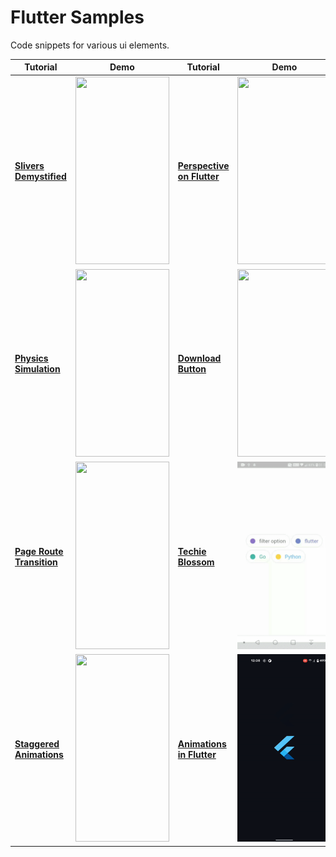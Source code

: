 # Flutter Samples

Code snippets for various ui elements.

Tutorial | Demo | Tutorial | Demo
-------- | ---- | -------- | ----
**[Slivers Demystified](https://medium.com/flutter/slivers-demystified-6ff68ab0296f)** | <img src="https://github.com/hauntarl/flui_000_samples/blob/master/screenshots/slivers-demo.gif" width="150" height="300"> | **[Perspective on Flutter](https://medium.com/flutter/perspective-on-flutter-6f832f4d912e)** | <img src="https://github.com/hauntarl/flutter-samples/blob/master/screenshots/perspective-demo.gif" width="150" height="300">
**[Physics Simulation](https://flutter.dev/docs/cookbook/animation/physics-simulation)** | <img src="https://github.com/hauntarl/flutter-samples/blob/master/screenshots/physics-simulation.gif" width="150" height="300"> | **[Download Button](https://flutter.dev/docs/cookbook/effects/download-button.html)** | <img src="https://github.com/hauntarl/flutter-samples/blob/master/screenshots/download-button.gif" width="150" height="300">
**[Page Route Transition](https://flutter.dev/docs/cookbook/animation/page-route-animation.html)** | <img src="https://github.com/hauntarl/flutter-samples/blob/master/screenshots/route-layout-demo.gif" width="150" height="300"> | **[Techie Blossom](https://www.youtube.com/channel/UC3wqIkiaOUpO6EjJoCwH6_Q)** | <img src="https://github.com/hauntarl/flui_000_samples/blob/master/screenshots/google-filters.gif" width="150" height="300">
**[Staggered Animations](https://flutter.dev/docs/development/ui/animations/staggered-animations)** | <img src="https://github.com/hauntarl/flutter-samples/blob/master/screenshots/staggered-demo.gif" width="150" height="300"> | **[Animations in Flutter](https://flutter.dev/docs/development/ui/animations/tutorial)** | <img src="https://github.com/hauntarl/flui_000_samples/blob/master/screenshots/animation-demo.gif" width="150" height="300">
